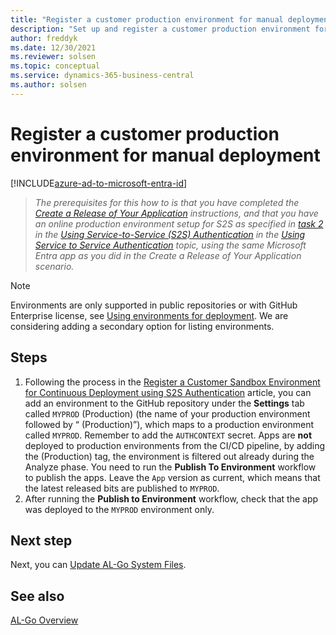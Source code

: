 ```yaml
---
title: "Register a customer production environment for manual deployment"
description: "Set up and register a customer production environment for AL-Go for manual deployment for Business Central."
author: freddyk
ms.date: 12/30/2021
ms.reviewer: solsen
ms.topic: conceptual
ms.service: dynamics-365-business-central
ms.author: solsen
---
```


# Register a customer production environment for manual deployment

[!INCLUDE[azure-ad-to-microsoft-entra-id](~/../shared-content/shared/azure-ad-to-microsoft-entra-id.md)]

> *The prerequisites for this how to is that you have completed the [Create a Release of Your Application](algo-create-release-app.md) instructions, and that you have an online production environment setup for S2S as specified in [task 2](../administration/automation-apis-using-s2s-authentication.md#task-2-set-up-the-azure-ad-application-in-) in the [Using Service-to-Service (S2S) Authentication](../administration/automation-apis-using-s2s-authentication.md) in the [Using Service to Service Authentication](../administration/automation-apis-using-s2s-authentication.md) topic, using the same Microsoft Entra app as you did in the Create a Release of Your Application scenario.*

> [!NOTE]  
> Environments are only supported in public repositories or with GitHub Enterprise license, see [Using environments for deployment](https://docs.github.com/en/actions/deployment/targeting-different-environments/using-environments-for-deployment). We are considering adding a secondary option for listing environments.

## Steps

1. Following the process in the [Register a Customer Sandbox Environment for Continuous Deployment using S2S Authentication](algo-register-sandbox-env.md) article, you can add an environment to the GitHub repository under the **Settings** tab called `MYPROD` (Production) (the name of your production environment followed by “ (Production)”), which maps to a production environment called `MYPROD`. Remember to add the `AUTHCONTEXT` secret. Apps are **not** deployed to production environments from the CI/CD pipeline, by adding the (Production) tag, the environment is filtered out already during the Analyze phase. You need to run the **Publish To Environment** workflow to publish the apps. Leave the `App` version as current, which means that the latest released bits are published to `MYPROD`.
2. After running the **Publish to Environment** workflow, check that the app was deployed to the `MYPROD` environment only.

## Next step

Next, you can [Update AL-Go System Files](algo-update-system-files.md).
 
## See also

[AL-Go Overview](algo-overview.md)  
